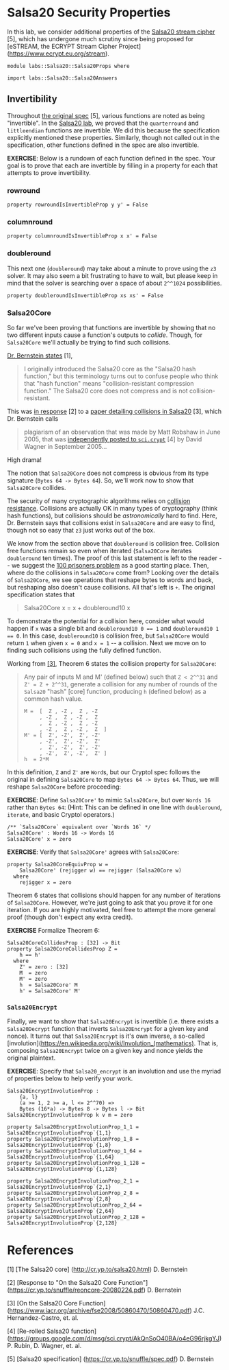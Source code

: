 # Salsa20 Security Properties

In this lab, we consider additional properties of the [Salsa20 stream
cipher](Salsa20Spec.md) [5], which has undergone much scrutiny since
being proposed for [eSTREAM, the ECRYPT Stream Cipher Project]
(https://www.ecrypt.eu.org/stream).

```
module labs::Salsa20::Salsa20Props where

import labs::Salsa20::Salsa20Answers
```

## Invertibility

Throughout [the original spec](Salsa20Spec.pdf) [5], various functions
are noted as being "invertible". In the [Salsa20
lab](Salsa20Answers.md), we proved that the `quarterround` and
`littleendian` functions are invertible. We did this because the
specification explicitly mentioned these properties. Similarly, though
not called out in the specification, other functions defined in the
spec are also invertible.

**EXERCISE**: Below is a rundown of each function defined in the
spec. Your goal is to prove that each are invertible by filling in a
property for each that attempts to prove invertibility.


### rowround

```
property rowroundIsInvertibleProp y y' = False
```


### columnround

```
property columnroundIsInvertibleProp x x' = False
```


### doubleround

This next one (`doubleround`) may take about a minute to prove using
the `z3` solver. It may also seem a bit frustrating to have to wait,
but please keep in mind that the solver is searching over a space of
about `2^^1024` possibilities.

```
property doubleroundIsInvertibleProp xs xs' = False
```


### Salsa20Core

So far we've been proving that functions are invertible by showing
that no two different inputs cause a function's outputs to
_collide_. Though, for `Salsa20Core` we'll actually be trying to find
such collisions.

[Dr. Bernstein states](http://cr.yp.to/salsa20.html) [1],

> I originally introduced the Salsa20 core as the "Salsa20 hash
function," but this terminology turns out to confuse people who think
that "hash function" means "collision-resistant compression function."
The Salsa20 core does not compress and is not collision-resistant.

This was [in response](https://cr.yp.to/snuffle/reoncore-20080224.pdf)
[2] to a [paper detailing collisions in
Salsa20](https://www.iacr.org/archive/fse2008/50860470/50860470.pdf)
[3], which Dr. Bernstein calls

> plagiarism of an observation that was made by Matt Robshaw in June
2005, that was [independently posted to
`sci.crypt`](https://groups.google.com/d/msg/sci.crypt/AkQnSoO40BA/o4eG96rjkgYJ)
[4] by David Wagner in September 2005...

High drama!

The notion that `Salsa20Core` does not compress is obvious from its
type signature (`Bytes 64 -> Bytes 64`). So, we'll work now to show
that `Salsa20Core` collides.

The security of many cryptographic algorithms relies on [collision
resistance](https://en.wikipedia.org/wiki/Collision_resistance). 
Collisions are actually OK in many types of cryptography (think hash 
functions), but collisions should be _astronomically_ hard to find. 
Here, Dr. Bernstein says that collisions exist in `Salsa20Core` and 
are easy to find, though not so easy that `z3` just works out of the 
box.

We know from the section above that `doubleround` is collision free. 
Collision free functions remain so even when iterated (`Salsa20Core` 
iterates `doubleround` ten times). The proof of this last statement 
is left to the reader -- we suggest the [100 prisoners
problem](https://en.wikipedia.org/wiki/100_prisoners_problem) as a
good starting place. Then, where do the collisions in `Salsa20Core`
come from? Looking over the details of `Salsa20Core`, we see
operations that reshape bytes to words and back, but reshaping also
doesn't cause collisions. All that's left is `+`. The original
specification states that

> Salsa20Core x = x + doubleround10 x

To demonstrate the potential for a collision here, consider what 
would happen if `x` was a single bit and `doubleround10 0 == 1` and
`doubleround10 1 == 0`. In this case, `doubleround10` is collision
free, but `Salsa20Core` would return `1` when given `x = 0` and `x =
1` -- a collision. Next we move on to finding such collisions using
the fully defined function.

Working from
[[3]](https://www.iacr.org/archive/fse2008/50860470/50860470.pdf),
Theorem 6 states the collision property for `Salsa20Core`:

> Any pair of inputs M and M' (defined below) such that `Z < 2^^31`
> and `Z' = Z + 2^^31`, generate a collision for any number of rounds
> of the `Salsa20` "hash" [core] function, producing `h` (defined
> below) as a common hash value.
> 
> ```
> M =  [  Z , -Z ,  Z , -Z
>      , -Z ,  Z , -Z ,  Z
>      ,  Z , -Z ,  Z , -Z
>      , -Z ,  Z , -Z ,  Z  ]
> M' = [  Z', -Z',  Z', -Z'
>      , -Z',  Z', -Z',  Z'
>      ,  Z', -Z',  Z', -Z'
>      , -Z',  Z', -Z',  Z' ]
> h  = 2*M
> ```

In this definition, `Z` and `Z'` are `Word`s, but our Cryptol spec
follows the original in defining `Salsa20Core` to map `Bytes 64 ->
Bytes 64`.  Thus, we will reshape `Salsa20Core` before proceeding:

**EXERCISE**: Define `Salsa20Core'` to mimic `Salsa20Core`, but over
`Words 16` rather than `Bytes 64`: (Hint: This can be defined in one
line with `doubleround`, `iterate`, and basic Cryptol operators.)

```
/** `Salsa20Core` equivalent over `Words 16` */
Salsa20Core' : Words 16 -> Words 16
Salsa20Core' x = zero
```

**EXERCISE**: Verify that `Salsa20Core'` agrees with `Salsa20Core`:

```
property Salsa20CoreEquivProp w =
    Salsa20Core' (rejigger w) == rejigger (Salsa20Core w)
  where
    rejigger x = zero
```

Theorem 6 states that collisions should happen for any number of
iterations of `Salsa20Core`. However, we're just going to ask that you
prove it for one iteration. If you are highly motivated, feel free to
attempt the more general proof (though don't expect any extra credit).

**EXERCISE** Formalize Theorem 6:

```
Salsa20CoreCollidesProp : [32] -> Bit
property Salsa20CoreCollidesProp Z =
    h == h'
  where
    Z' = zero : [32]
    M  = zero
    M' = zero
    h  = Salsa20Core' M
    h' = Salsa20Core' M'
```


### `Salsa20Encrypt`

Finally, we want to show that `Salsa20Encrypt` is invertible
(i.e. there exists a `Salsa20Decrypt` function that inverts
`Salsa20Encrypt` for a given key and nonce). It turns out that
`Salsa20Encrypt` is it's own inverse, a so-called
[involution](https://en.wikipedia.org/wiki/Involution_(mathematics). That
is, composing `Salsa20Encrypt` twice on a given key and nonce yields
the original plaintext.


**EXERCISE**: Specify that `Salsa20_encrypt` is an involution and use
the myriad of properties below to help verify your work.

```
Salsa20EncryptInvolutionProp :
    {a, l}
    (a >= 1, 2 >= a, l <= 2^^70) =>
    Bytes (16*a) -> Bytes 8 -> Bytes l -> Bit
Salsa20EncryptInvolutionProp k v m = zero
```


```
property Salsa20EncryptInvolutionProp_1_1 = Salsa20EncryptInvolutionProp`{1,1}
property Salsa20EncryptInvolutionProp_1_8 = Salsa20EncryptInvolutionProp`{1,8}
property Salsa20EncryptInvolutionProp_1_64 = Salsa20EncryptInvolutionProp`{1,64}
property Salsa20EncryptInvolutionProp_1_128 = Salsa20EncryptInvolutionProp`{1,128}

property Salsa20EncryptInvolutionProp_2_1 = Salsa20EncryptInvolutionProp`{2,1}
property Salsa20EncryptInvolutionProp_2_8 = Salsa20EncryptInvolutionProp`{2,8}
property Salsa20EncryptInvolutionProp_2_64 = Salsa20EncryptInvolutionProp`{2,64}
property Salsa20EncryptInvolutionProp_2_128 = Salsa20EncryptInvolutionProp`{2,128}
```


# References

[1] [The Salsa20 core]
    (http://cr.yp.to/salsa20.html)
    D. Bernstein

[2] [Response to "On the Salsa20 Core Function"]
    (https://cr.yp.to/snuffle/reoncore-20080224.pdf)
    D. Bernstein

[3] [On the Salsa20 Core Function]
    (https://www.iacr.org/archive/fse2008/50860470/50860470.pdf)
    J.C. Hernandez-Castro, et. al.

[4] [Re-rolled Salsa20 function]
    (https://groups.google.com/d/msg/sci.crypt/AkQnSoO40BA/o4eG96rjkgYJ)
    P. Rubin, D. Wagner, et. al.

[5] [Salsa20 specification]
    (https://cr.yp.to/snuffle/spec.pdf)
    D. Bernstein
